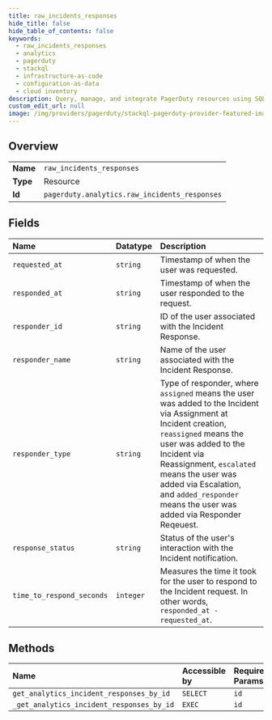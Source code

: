 ```yaml
---
title: raw_incidents_responses
hide_title: false
hide_table_of_contents: false
keywords:
  - raw_incidents_responses
  - analytics
  - pagerduty    
  - stackql
  - infrastructure-as-code
  - configuration-as-data
  - cloud inventory
description: Query, manage, and integrate PagerDuty resources using SQL
custom_edit_url: null
image: /img/providers/pagerduty/stackql-pagerduty-provider-featured-image.png
---
```

  
    

## Overview
<table><tbody>
<tr><td><b>Name</b></td><td><code>raw_incidents_responses</code></td></tr>
<tr><td><b>Type</b></td><td>Resource</td></tr>
<tr><td><b>Id</b></td><td><code>pagerduty.analytics.raw_incidents_responses</code></td></tr>
</tbody></table>

## Fields
| Name | Datatype | Description |
|:-----|:---------|:------------|
| `requested_at` | `string` | Timestamp of when the user was requested. |
| `responded_at` | `string` | Timestamp of when the user responded to the request. |
| `responder_id` | `string` | ID of the user associated with the Incident Response. |
| `responder_name` | `string` | Name of the user associated with the Incident Response. |
| `responder_type` | `string` | Type of responder, where `assigned` means the user was added to the Incident via Assignment at Incident creation,<br />`reassigned` means the user was added to the Incident via Reassignment, `escalated` means the user was added via Escalation,<br />and `added_responder` means the user was added via Responder Reqeuest. |
| `response_status` | `string` | Status of the user's interaction with the Incident notification. |
| `time_to_respond_seconds` | `integer` | Measures the time it took for the user to respond to the Incident request. In other words, `responded_at - requested_at`. |
## Methods
| Name | Accessible by | Required Params |
|:-----|:--------------|:----------------|
| `get_analytics_incident_responses_by_id` | `SELECT` | `id` |
| `_get_analytics_incident_responses_by_id` | `EXEC` | `id` |
